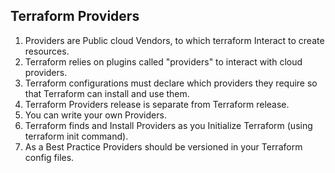 ## Terraform Providers

1. Providers are Public cloud Vendors, to which terraform Interact to create resources.
2. Terraform relies on plugins called "providers" to interact with cloud providers.
3. Terraform configurations must declare which providers they require so that
Terraform can install and use them.
4. Terraform Providers release is separate from Terraform release.
5. You can write your own Providers.
6. Terraform finds and Install Providers as you Initialize Terraform (using terraform init command).
7. As a Best Practice Providers should be versioned in your Terraform config files.
